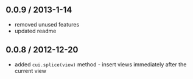 ## 0.0.9 / 2013-1-14
* removed unused features
* updated readme

## 0.0.8 / 2012-12-20
* added `cui.splice(view)` method - insert views immediately after the current view